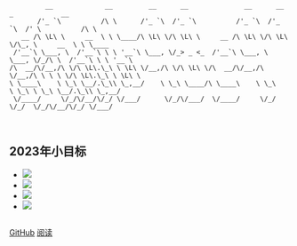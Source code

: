 ```text
         __             __         __      __              __      __      _            __        
       /'_ `\          /\ \      /'_ `\  /'_ `\          /'_ `\  /'_ `\  /' \          /\ \       
   __ /\ \L\ \     __  \ \ \____/\ \L\ \/\ \L\ \     __ /\ \L\ \/\ \L\ \/\_, \     __  \ \ \____  
 /'__`\ \___, \  /'__`\ \ \ '__`\ \___, \/_> _ <_  /'__`\ \___, \ \___, \/_/\ \  /'__`\ \ \ '__`\ 
/\  __/\/__,/\ \/\ \L\.\_\ \ \L\ \/__,/\ \/\ \L\ \/\  __/\/__,/\ \/__,/\ \ \ \ \/\ \L\.\_\ \ \L\ \
\ \____\    \ \_\ \__/.\_\\ \_,__/    \ \_\ \____/\ \____\    \ \_\   \ \_\ \ \_\ \__/.\_\\ \_,__/
 \/____/     \/_/\/__/\/_/ \/___/      \/_/\/___/  \/____/     \/_/    \/_/  \/_/\/__/\/_/ \/___/ 
                                                                                                  
                                                                                                  
```
## 2023年小目标 

* ![](https://img.shields.io/badge/1-终身持续学习-4385f4)
* ![](https://img.shields.io/badge/2-健康的好身体-e94336)
* ![](https://img.shields.io/badge/3-通过架构考试-fbbc06)
* ![](https://img.shields.io/badge/4-努力增加收入-34a853)

<embed type="image/jpg" src="https://source.unsplash.com/random/900x500?" width="258" >


[GitHub](https://github.com/e9ab98e991ab/e9ab98e991ab.github.io)
[阅读](README.md)
